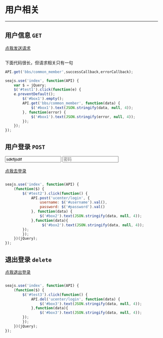 # 用户相关

---
<script>
    seajs.config({
        path:'http://assets.spmjs.org/'
    });
</script>

## 用户信息 `GET`

<a href="javascript:" id="test1">点我发送请求</a>
<pre id="box1"></pre>

下面代码很长，但请求相关只有一句
```javascript
API.get('bbs/common_member',successCallback,errorCallback);
```
````javascript
seajs.use('index', function(API) {
    var $ = jQuery;
    $('#test1').click(function(e) {
    e.preventDefault();
        $('#box1').empty();
        API.get('bbs/common_member', function(data) {
            $('#box1').text(JSON.stringify(data, null, 4));
        }, function(error) {
            $('#box1').text(JSON.stringify(error, null, 4));
        });
    });
});
````

## 用户登录 `POST`
<input type="username" id="username" placeholder="用户名" value="sdkfljsdlf">
<input type="password" id="password" placeholder="密码">
<br>
<br>
<a href="javascript:" id="test2">点我去登录</a>
<pre id="box2"></pre>

````javascript
seajs.use('index', function(API) {
    (function($) {
        $('#test2').click(function() {
            API.post('ucenter/login', {
                username: $('#username').val(),
                password: $('#password').val()
            }, function(data) {
                $('#box2').text(JSON.stringify(data, null, 4));
            },function(data){
                 $('#box2').text(JSON.stringify(data, null, 4));
        });
        });
    })(jQuery);
});
````


## 退出登录 `delete`
<a href="javascript:" id="test3">点我退出登录</a>
<pre id="box3"></pre>

````javascript
seajs.use('index', function(API) {
    (function($) {
        $('#test3').click(function() {
            API.del('ucenter/login', function(data) {
                $('#box3').text(JSON.stringify(data, null, 4));
            },function(data){
                $('#box3').text(JSON.stringify(data, null, 4));
        });
        });
    })(jQuery);
});
````